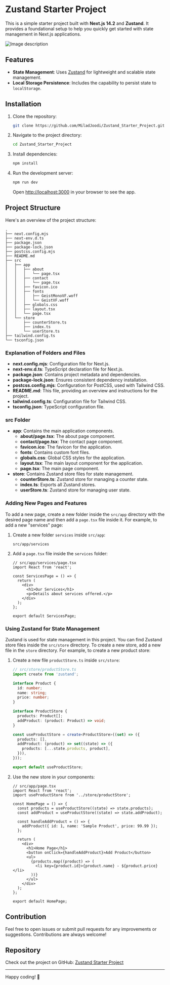 # Zustand Starter Project

This is a simple starter project built with **Next.js 14.2** and **Zustand**. It provides a foundational setup to help you quickly get started with state management in Next.js applications. 

![Image description](https://dev-to-uploads.s3.amazonaws.com/uploads/articles/otcldhhriyjpsbsciax0.png)

## Features

- **State Management**: Uses [Zustand](https://github.com/pmndrs/zustand) for lightweight and scalable state management.
- **Local Storage Persistence**: Includes the capability to persist state to `localStorage`.

## Installation

1. Clone the repository:

   ```bash
   git clone https://github.com/MiladJoodi/Zustand_Starter_Project.git
   ```

2. Navigate to the project directory:

   ```bash
   cd Zustand_Starter_Project
   ```

3. Install dependencies:

   ```bash
   npm install
   ```

4. Run the development server:

   ```bash
   npm run dev
   ```

   Open [http://localhost:3000](http://localhost:3000) in your browser to see the app.

## Project Structure

Here's an overview of the project structure:

```
.
├── next.config.mjs
├── next-env.d.ts
├── package.json
├── package-lock.json
├── postcss.config.mjs
├── README.md
├── src
│   ├── app
│   │   ├── about
│   │   │   └── page.tsx
│   │   ├── contact
│   │   │   └── page.tsx
│   │   ├── favicon.ico
│   │   ├── fonts
│   │   │   ├── GeistMonoVF.woff
│   │   │   └── GeistVF.woff
│   │   ├── globals.css
│   │   ├── layout.tsx
│   │   └── page.tsx
│   └── store
│       ├── counterStore.ts
│       ├── index.ts
│       └── userStore.ts
├── tailwind.config.ts
└── tsconfig.json
```

### Explanation of Folders and Files

- **next.config.mjs**: Configuration file for Next.js.
- **next-env.d.ts**: TypeScript declaration file for Next.js.
- **package.json**: Contains project metadata and dependencies.
- **package-lock.json**: Ensures consistent dependency installation.
- **postcss.config.mjs**: Configuration for PostCSS, used with Tailwind CSS.
- **README.md**: This file, providing an overview and instructions for the project.
- **tailwind.config.ts**: Configuration file for Tailwind CSS.
- **tsconfig.json**: TypeScript configuration file.

### src Folder

- **app**: Contains the main application components.
  - **about/page.tsx**: The about page component.
  - **contact/page.tsx**: The contact page component.
  - **favicon.ico**: The favicon for the application.
  - **fonts**: Contains custom font files.
  - **globals.css**: Global CSS styles for the application.
  - **layout.tsx**: The main layout component for the application.
  - **page.tsx**: The main page component.
- **store**: Contains Zustand store files for state management.
  - **counterStore.ts**: Zustand store for managing a counter state.
  - **index.ts**: Exports all Zustand stores.
  - **userStore.ts**: Zustand store for managing user state.

### Adding New Pages and Features

To add a new page, create a new folder inside the `src/app` directory with the desired page name and then add a `page.tsx` file inside it. For example, to add a new "services" page:

1. Create a new folder `services` inside `src/app`:

   ```
   src/app/services
   ```

2. Add a `page.tsx` file inside the `services` folder:

   ```tsx
   // src/app/services/page.tsx
   import React from 'react';

   const ServicesPage = () => {
     return (
       <div>
         <h1>Our Services</h1>
         <p>Details about services offered.</p>
       </div>
     );
   };

   export default ServicesPage;
   ```

### Using Zustand for State Management

Zustand is used for state management in this project. You can find Zustand store files inside the `src/store` directory. To create a new store, add a new file in the `store` directory. For example, to create a new product store:

1. Create a new file `productStore.ts` inside `src/store`:

   ```typescript
   // src/store/productStore.ts
   import create from 'zustand';

   interface Product {
     id: number;
     name: string;
     price: number;
   }

   interface ProductStore {
     products: Product[];
     addProduct: (product: Product) => void;
   }

   const useProductStore = create<ProductStore>((set) => ({
     products: [],
     addProduct: (product) => set((state) => ({
       products: [...state.products, product],
     })),
   }));

   export default useProductStore;
   ```

2. Use the new store in your components:

   ```tsx
   // src/app/page.tsx
   import React from 'react';
   import useProductStore from '../store/productStore';

   const HomePage = () => {
     const products = useProductStore((state) => state.products);
     const addProduct = useProductStore((state) => state.addProduct);

     const handleAddProduct = () => {
       addProduct({ id: 1, name: 'Sample Product', price: 99.99 });
     };

     return (
       <div>
         <h1>Home Page</h1>
         <button onClick={handleAddProduct}>Add Product</button>
         <ul>
           {products.map((product) => (
             <li key={product.id}>{product.name} - ${product.price}</li>
           ))}
         </ul>
       </div>
     );
   };

   export default HomePage;
   ```

## Contribution
Feel free to open issues or submit pull requests for any improvements or suggestions. Contributions are always welcome!

## Repository
Check out the project on GitHub:
[Zustand Starter Project](https://github.com/MiladJoodi/Zustand_Starter_Project)

---

Happy coding! 🚀
